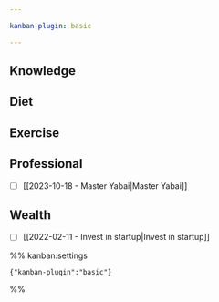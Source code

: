 ```yaml
---

kanban-plugin: basic

---
```


## Knowledge



## Diet



## Exercise



## Professional

- [ ] [[2023-10-18 - Master Yabai|Master Yabai]]


## Wealth

- [ ] [[2022-02-11 - Invest in startup|Invest in startup]]




%% kanban:settings
```
{"kanban-plugin":"basic"}
```
%%